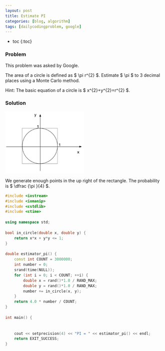```yaml
---
layout: post
title: Estimate PI
categories: [blog, algorithm]
tags: [dailycodingproblem, google]
---
```


+ toc
{:toc}

### Problem

This problem was asked by Google.

The area of a circle is defined as $ \pi r^{2} $. Estimate $ \pi $ to 3 decimal places using a
Monte Carlo method.

Hint: The basic equation of a circle is $ x^{2}+y^{2}=r^{2} $.

### Solution


<img src="/images/dcp/estimator-pi.jpg" width="50%" height="50%" align="center">

We generate enough points in the up right of the rectangle. The probability is
$ \dfrac {\pi }{4} $.

```cpp
#include <iostream>
#include <iomanip>
#include <cstdlib>
#include <ctime>

using namespace std;

bool in_circle(double x, double y) {
    return x*x + y*y <= 1;
}

double estimator_pi() {
    const int COUNT = 3000000;
    int number = 0;
    srand(time(NULL));
    for (int i = 0; i < COUNT; ++i) {
        double x = rand()*1.0 / RAND_MAX;
        double y = rand()*1.0 / RAND_MAX;
        number += in_circle(x, y);
    }
    return 4.0 * number / COUNT;
}

int main() {


    cout << setprecision(4) << "PI = " << estimator_pi() << endl;
    return EXIT_SUCCESS;
}
```

